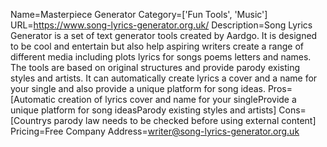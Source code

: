 Name=Masterpiece Generator
Category=['Fun Tools', 'Music']
URL=https://www.song-lyrics-generator.org.uk/
Description=Song Lyrics Generator is a set of text generator tools created by Aardgo. It is designed to be cool and entertain but also help aspiring writers create a range of different media including plots lyrics for songs poems letters and names. The tools are based on original structures and provide parody existing styles and artists. It can automatically create lyrics a cover and a name for your single and also provide a unique platform for song ideas.
Pros=[Automatic creation of lyrics cover and name for your singleProvide a unique platform for song ideasParody existing styles and artists]
Cons=[Countrys parody law needs to be checked before using external content]
Pricing=Free
Company Address=writer@song-lyrics-generator.org.uk

